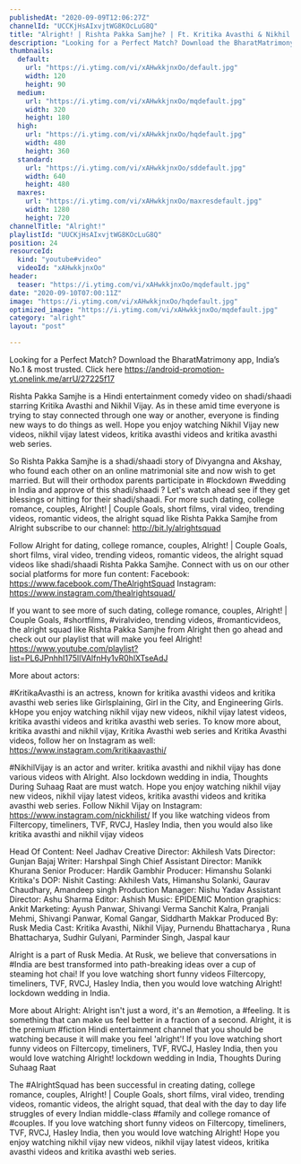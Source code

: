 ```yaml
---
publishedAt: "2020-09-09T12:06:27Z"
channelId: "UCCKjHsAIxvjtWG8KOcLuG8Q"
title: "Alright! | Rishta Pakka Samjhe? | Ft. Kritika Avasthi & Nikhil Vijay"
description: "Looking for a Perfect Match? Download the BharatMatrimony app, India’s No.1 & most trusted. Click here https://android-promotion-yt.onelink.me/arrU/27225f17\n\nRishta Pakka Samjhe is a Hindi entertainment comedy video on shadi/shaadi starring Kritika Avasthi and Nikhil Vijay.  As in these amid time everyone is trying to stay connected through one way or another, everyone is finding new ways to do things as well. Hope you enjoy watching Nikhil Vijay new videos, nikhil vijay latest videos, kritika avasthi videos and kritika avasthi web series.\n\nSo Rishta Pakka Samjhe is a shadi/shaadi story of Divyangna and Akshay, who found each other on an online matrimonial site and now wish to get married. But will their orthodox parents participate in #lockdown #wedding in India and approve of this shadi/shaadi ? Let's watch ahead see if they get blessings or hitting for their shadi/shaadi. For more such dating, college romance, couples, Alright! | Couple Goals, short films, viral video, trending videos, romantic videos, the alright squad like Rishta Pakka Samjhe from Alright subscribe to our channel: http://bit.ly/alrightsquad \n\nFollow Alright for dating, college romance, couples, Alright! | Couple Goals, short films, viral video, trending videos, romantic videos, the alright squad videos like shadi/shaadi Rishta Pakka Samjhe. Connect with us on our other social platforms for more fun content:\nFacebook: https://www.facebook.com/TheAlrightSquad\nInstagram: https://www.instagram.com/thealrightsquad/\n\nIf you want to see more of such dating, college romance, couples, Alright! | Couple Goals, #shortfilms, #viralvideo, trending videos, #romanticvideos, the alright squad like Rishta Pakka Samjhe from Alright then go ahead and check out our playlist that will make you feel Alright! https://www.youtube.com/playlist?list=PL6JPnhhI175lIVAlfnHy1vR0hlXTseAdJ\n\nMore about actors:\n\n#KritikaAvasthi is an actress, known for kritika avasthi videos and kritika avasthi web series like Girlsplaining, Girl in the City, and Engineering Girls. kHope you enjoy watching nikhil vijay new videos, nikhil vijay latest videos, kritika avasthi videos and kritika avasthi web series. To know more about, kritika avasthi and nikhil vijay, Kritika Avasthi web series and Kritika Avasthi videos, follow her on Instagram as well: https://www.instagram.com/kritikaavasthi/\n\n#NikhilVijay is an actor and writer. kritika avasthi and nikhil vijay has done various videos with Alright. Also lockdown wedding in india, Thoughts During Suhaag Raat are must watch. Hope you enjoy watching nikhil vijay new videos, nikhil vijay latest videos, kritika avasthi videos and kritika avasthi web series. Follow Nikhil Vijay on Instagram: https://www.instagram.com/nickhilist/ If you like watching videos from Filtercopy, timeliners, TVF, RVCJ, Hasley India, then you would also like kritika avasthi and nikhil vijay videos\n\nHead Of Content: Neel Jadhav\nCreative Director: Akhilesh Vats\nDirector: Gunjan Bajaj\nWriter: Harshpal Singh\nChief Assistant Director: Manikk Khurana\nSenior Producer: Hardik Gambhir\nProducer: Himanshu Solanki\nKritika's DOP: Nishit\nCasting: Akhilesh Vats, Himanshu Solanki, Gaurav Chaudhary, Amandeep singh\nProduction Manager: Nishu Yadav\nAssistant Director: Ashu Sharma\nEditor: Ashish\nMusic: EPIDEMIC\nMontion graphics: Ankit\nMarketing: Ayush Panwar, Shivangi Verma Sanchit Kalra, Pranjali Mehmi, Shivangi Panwar, Komal Gangar, Siddharth Makkar\nProduced By: Rusk Media\nCast: Kritika Avasthi, Nikhil Vijay, Purnendu Bhattacharya , Runa Bhattacharya, Sudhir Gulyani, Parminder Singh, Jaspal kaur\n\nAlright is a part of Rusk Media. At Rusk, we believe that conversations in #India are best transformed into path-breaking ideas over a cup of steaming hot chai! If you love watching short funny videos Filtercopy, timeliners, TVF, RVCJ, Hasley India, then you would love watching Alright! lockdown wedding in India.\n\nMore about Alright: Alright isn't just a word, it's an #emotion, a #feeling. It is something that can make us feel better in a fraction of a second. Alright, it is the premium #fiction Hindi entertainment channel that you should be watching because it will make you feel 'alright'! If you love watching short funny videos on Filtercopy, timeliners, TVF, RVCJ, Hasley India, then you would love watching Alright! lockdown wedding in India, Thoughts During Suhaag Raat\n\nThe #AlrightSquad has been successful in creating dating, college romance, couples, Alright! | Couple Goals, short films, viral video, trending videos, romantic videos, the alright squad, that deal with the day to day life struggles of every Indian middle-class #family and college romance of #couples. If you love watching short funny videos on Filtercopy, timeliners, TVF, RVCJ, Hasley India, then you would love watching Alright! Hope you enjoy watching nikhil vijay new videos, nikhil vijay latest videos, kritika avasthi videos and kritika avasthi web series."
thumbnails:
  default:
    url: "https://i.ytimg.com/vi/xAHwkkjnxOo/default.jpg"
    width: 120
    height: 90
  medium:
    url: "https://i.ytimg.com/vi/xAHwkkjnxOo/mqdefault.jpg"
    width: 320
    height: 180
  high:
    url: "https://i.ytimg.com/vi/xAHwkkjnxOo/hqdefault.jpg"
    width: 480
    height: 360
  standard:
    url: "https://i.ytimg.com/vi/xAHwkkjnxOo/sddefault.jpg"
    width: 640
    height: 480
  maxres:
    url: "https://i.ytimg.com/vi/xAHwkkjnxOo/maxresdefault.jpg"
    width: 1280
    height: 720
channelTitle: "Alright!"
playlistId: "UUCKjHsAIxvjtWG8KOcLuG8Q"
position: 24
resourceId:
  kind: "youtube#video"
  videoId: "xAHwkkjnxOo"
header:
  teaser: "https://i.ytimg.com/vi/xAHwkkjnxOo/mqdefault.jpg"
date: "2020-09-10T07:00:11Z"
image: "https://i.ytimg.com/vi/xAHwkkjnxOo/hqdefault.jpg"
optimized_image: "https://i.ytimg.com/vi/xAHwkkjnxOo/mqdefault.jpg"
category: "alright"
layout: "post"

---
```

Looking for a Perfect Match? Download the BharatMatrimony app, India’s No.1 & most trusted. Click here https://android-promotion-yt.onelink.me/arrU/27225f17

Rishta Pakka Samjhe is a Hindi entertainment comedy video on shadi/shaadi starring Kritika Avasthi and Nikhil Vijay.  As in these amid time everyone is trying to stay connected through one way or another, everyone is finding new ways to do things as well. Hope you enjoy watching Nikhil Vijay new videos, nikhil vijay latest videos, kritika avasthi videos and kritika avasthi web series.

So Rishta Pakka Samjhe is a shadi/shaadi story of Divyangna and Akshay, who found each other on an online matrimonial site and now wish to get married. But will their orthodox parents participate in #lockdown #wedding in India and approve of this shadi/shaadi ? Let's watch ahead see if they get blessings or hitting for their shadi/shaadi. For more such dating, college romance, couples, Alright! | Couple Goals, short films, viral video, trending videos, romantic videos, the alright squad like Rishta Pakka Samjhe from Alright subscribe to our channel: http://bit.ly/alrightsquad 

Follow Alright for dating, college romance, couples, Alright! | Couple Goals, short films, viral video, trending videos, romantic videos, the alright squad videos like shadi/shaadi Rishta Pakka Samjhe. Connect with us on our other social platforms for more fun content:
Facebook: https://www.facebook.com/TheAlrightSquad
Instagram: https://www.instagram.com/thealrightsquad/

If you want to see more of such dating, college romance, couples, Alright! | Couple Goals, #shortfilms, #viralvideo, trending videos, #romanticvideos, the alright squad like Rishta Pakka Samjhe from Alright then go ahead and check out our playlist that will make you feel Alright! https://www.youtube.com/playlist?list=PL6JPnhhI175lIVAlfnHy1vR0hlXTseAdJ

More about actors:

#KritikaAvasthi is an actress, known for kritika avasthi videos and kritika avasthi web series like Girlsplaining, Girl in the City, and Engineering Girls. kHope you enjoy watching nikhil vijay new videos, nikhil vijay latest videos, kritika avasthi videos and kritika avasthi web series. To know more about, kritika avasthi and nikhil vijay, Kritika Avasthi web series and Kritika Avasthi videos, follow her on Instagram as well: https://www.instagram.com/kritikaavasthi/

#NikhilVijay is an actor and writer. kritika avasthi and nikhil vijay has done various videos with Alright. Also lockdown wedding in india, Thoughts During Suhaag Raat are must watch. Hope you enjoy watching nikhil vijay new videos, nikhil vijay latest videos, kritika avasthi videos and kritika avasthi web series. Follow Nikhil Vijay on Instagram: https://www.instagram.com/nickhilist/ If you like watching videos from Filtercopy, timeliners, TVF, RVCJ, Hasley India, then you would also like kritika avasthi and nikhil vijay videos

Head Of Content: Neel Jadhav
Creative Director: Akhilesh Vats
Director: Gunjan Bajaj
Writer: Harshpal Singh
Chief Assistant Director: Manikk Khurana
Senior Producer: Hardik Gambhir
Producer: Himanshu Solanki
Kritika's DOP: Nishit
Casting: Akhilesh Vats, Himanshu Solanki, Gaurav Chaudhary, Amandeep singh
Production Manager: Nishu Yadav
Assistant Director: Ashu Sharma
Editor: Ashish
Music: EPIDEMIC
Montion graphics: Ankit
Marketing: Ayush Panwar, Shivangi Verma Sanchit Kalra, Pranjali Mehmi, Shivangi Panwar, Komal Gangar, Siddharth Makkar
Produced By: Rusk Media
Cast: Kritika Avasthi, Nikhil Vijay, Purnendu Bhattacharya , Runa Bhattacharya, Sudhir Gulyani, Parminder Singh, Jaspal kaur

Alright is a part of Rusk Media. At Rusk, we believe that conversations in #India are best transformed into path-breaking ideas over a cup of steaming hot chai! If you love watching short funny videos Filtercopy, timeliners, TVF, RVCJ, Hasley India, then you would love watching Alright! lockdown wedding in India.

More about Alright: Alright isn't just a word, it's an #emotion, a #feeling. It is something that can make us feel better in a fraction of a second. Alright, it is the premium #fiction Hindi entertainment channel that you should be watching because it will make you feel 'alright'! If you love watching short funny videos on Filtercopy, timeliners, TVF, RVCJ, Hasley India, then you would love watching Alright! lockdown wedding in India, Thoughts During Suhaag Raat

The #AlrightSquad has been successful in creating dating, college romance, couples, Alright! | Couple Goals, short films, viral video, trending videos, romantic videos, the alright squad, that deal with the day to day life struggles of every Indian middle-class #family and college romance of #couples. If you love watching short funny videos on Filtercopy, timeliners, TVF, RVCJ, Hasley India, then you would love watching Alright! Hope you enjoy watching nikhil vijay new videos, nikhil vijay latest videos, kritika avasthi videos and kritika avasthi web series.